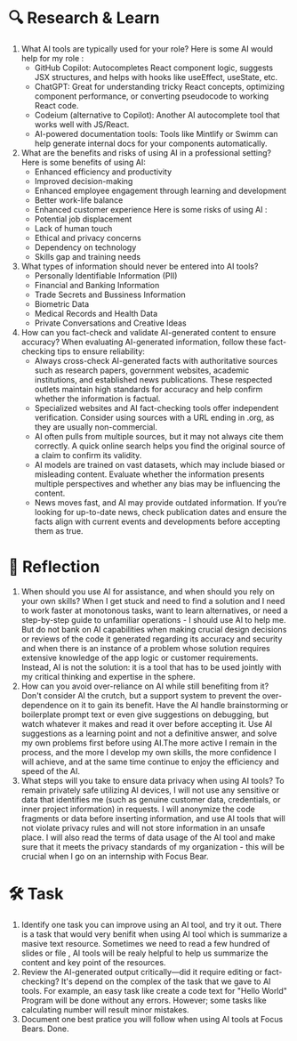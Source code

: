 # 🔍 Research & Learn
1. What AI tools are typically used for your role?
Here is some AI would help for my role :
    - GitHub Copilot: Autocompletes React component logic, suggests JSX structures, and helps with hooks like useEffect, useState, etc.
    - ChatGPT: Great for understanding tricky React concepts, optimizing component performance, or converting pseudocode to working React code.
    - Codeium (alternative to Copilot): Another AI autocomplete tool that works well with JS/React.
    - AI-powered documentation tools: Tools like Mintlify or Swimm can help generate internal docs for your components automatically.
2. What are the benefits and risks of using AI in a professional setting?
Here is some benefits of using AI:
    - Enhanced efficiency and productivity
    - Improved decision-making
    - Enhanced employee engagement through learning and development 
    - Better work-life balance 
    - Enhanced customer experience 
Here is some risks of using AI :
    - Potential job displacement
    - Lack of human touch 
    - Ethical and privacy concerns
    - Dependency on technology 
    - Skills gap and training needs
3. What types of information should never be entered into AI tools?
    - Personally Identifiable Information (PII)
    - Financial and Banking Information 
    - Trade Secrets and Bussiness Information 
    - Biometric Data
    - Medical Records and Health Data
    - Private Conversations and Creative Ideas
4. How can you fact-check and validate AI-generated content to ensure accuracy?
When evaluating AI-generated information, follow these fact-checking tips to ensure reliability:
    - Always cross-check AI-generated facts with authoritative sources such as research papers, government websites, academic institutions, and established news publications. These respected outlets maintain high standards for accuracy and help confirm whether the information is factual.
    - Specialized websites and AI fact-checking tools offer independent verification. Consider using sources with a URL ending in .org, as they are usually non-commercial.
    - AI often pulls from multiple sources, but it may not always cite them correctly. A quick online search helps you find the original source of a claim to confirm its validity.
    - AI models are trained on vast datasets, which may include biased or misleading content. Evaluate whether the information presents multiple perspectives and whether any bias may be influencing the content.
    - News moves fast, and AI may provide outdated information. If you’re looking for up-to-date news, check publication dates and ensure the facts align with current events and developments before accepting them as true.
# 📝 Reflection
1. When should you use AI for assistance, and when should you rely on your own skills?
    When I get stuck and need to find a solution and I need to work faster at monotonous tasks, want to learn alternatives, or need a step-by-step guide to unfamiliar operations - I should use AI to help me. But do not bank on AI capabilities when making crucial design decisions or reviews of the code it generated regarding its accuracy and security and when there is an instance of a problem whose solution requires extensive knowledge of the app logic or customer requirements. Instead, AI is not the solution: it is a tool that has to be used jointly with my critical thinking and expertise in the sphere.
2. How can you avoid over-reliance on AI while still benefiting from it?
    Don't consider AI the crutch, but a support system to prevent the over-dependence on it to gain its benefit. Have the AI handle brainstorming or boilerplate prompt text or even give suggestions on debugging, but watch whatever it makes and read it over before accepting it. Use AI suggestions as a learning point and not a definitive answer, and solve my own problems first before using AI.The more active I remain in the process, and the more I develop my own skills, the more confidence I will achieve, and at the same time continue to enjoy the efficiency and speed of the AI.
3. What steps will you take to ensure data privacy when using AI tools?
    To remain privately safe utilizing AI devices, I will not use any sensitive or data that identifies me (such as genuine customer data, credentials, or inner project information) in requests. I will anonymize the code fragments or data before inserting information, and use AI tools that will not violate privacy rules and will not store information in an unsafe place. I will also read the terms of data usage of the AI tool and make sure that it meets the privacy standards of my organization - this will be crucial when I go on an internship with Focus Bear.
# 🛠️ Task
1. Identify one task you can improve using an AI tool, and try it out.
    There is a task that would very benifit when using AI tool which is summarize a masive text resource. Sometimes we need to read a few hundred of slides or file , AI tools will be realy helpful to help us summarize the content and key point of the resources.
2. Review the AI-generated output critically—did it require editing or fact-checking?
    It's depend on the complex of the task that we gave to AI tools. For example, an easy task like create a code text for "Hello World" Program  will be done without any errors. However; some tasks like calculating number will result minor mistakes.
3. Document one best pratice you will follow when using AI tools at Focus Bears.
    Done.
